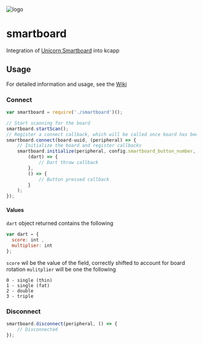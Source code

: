![logo](https://raw.githubusercontent.com/wiki/kcapp/smartboard/images/logo.png)
# smartboard
Integration of [Unicorn Smartboard](https://www.unicornsmartboard.com/smartboard.html) into kcapp


## Usage
For detailed information and usage, see the [Wiki](https://github.com/kcapp/smartboard/wiki)

### Connect
```javascript
var smartboard = require('./smartboard')();

// Start scanning for the board
smartboard.startScan();
// Register a connect callback, which will be called once board has been found, and connection has been established
smartboard.connect(board-uuid, (peripheral) => {
    // Initialize the board and register callbacks
    smartboard.initialize(peripheral, config.smartboard_button_number,
        (dart) => {
            // Dart throw callback
        },
        () => {
            // Button pressed callback
        }
    );
});
```

#### Values
`dart` object returned contains the following
```javascript
var dart = {
  score: int ,
  multiplier: int
};
```
`score` wil be the value of the field, correctly shifted to account for board rotation
`mulitplier` will be one the following
```
0 - single (thin)
1 - single (fat)
2 - double
3 - triple
```

### Disconnect
```javascript
smartboard.disconnect(peripheral, () => {
    // Disconnected
});
```

